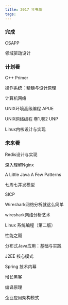 ```yaml
---
title: 2017 年书单
tags:
---
```


### 完成

CSAPP

领域驱动设计

### 计划看

C++ Primer

操作系统：精髓与设计原理

计算机网络

UNIX环境高级编程 APUE

UNIX网络编程 卷1,卷2 UNP

Linux内核设计与实现

### 未来看

Redis设计与实现

深入理解Nginx

A Little Java A Few Patterns

七周七并发模型

SICP

Wireshark网络分析就这么简单

wireshark网络分析艺术

Linux 系统编程（第二版）

性能之巅

分布式Java应用：基础与实践

J2EE 核心模式

Spring 技术内幕

增长黑客

编译原理

企业应用架构模式
